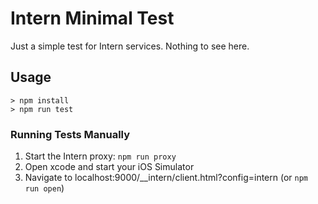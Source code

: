 # Intern Minimal Test

Just a simple test for Intern services. Nothing to see here.

## Usage

```
> npm install
> npm run test
```

### Running Tests Manually

1. Start the Intern proxy: `npm run proxy`
1. Open xcode and start your iOS Simulator
1. Navigate to localhost:9000/__intern/client.html?config=intern (or `npm run open`)

